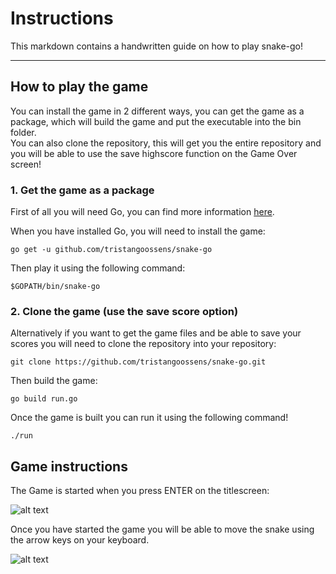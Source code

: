 # Instructions

This markdown contains a handwritten guide on how to play snake-go!

*** 

## How to play the game

You can install the game in 2 different ways, you can get the game as a package, which will build the game and put the executable into the bin folder.  
You can also clone the repository, this will get you the entire repository and you will be able to use the save highscore function on the Game Over screen!

### 1. Get the game as a package

First of all you will need Go, you can find more information [here](https://golang.org/).

When you have installed Go, you will need to install the game:

```shell
go get -u github.com/tristangoossens/snake-go
```

Then play it using the following command:

```shell
$GOPATH/bin/snake-go
```

### 2.  Clone the game (use the save score option)

Alternatively if you want to get the game files and be able to save your scores you will need to clone the repository into your repository:

```shell
git clone https://github.com/tristangoossens/snake-go.git
```

Then build the game:

```shell
go build run.go
```

Once the game is built you can run it using the following command!

```shell
./run
```


## Game instructions

The Game is started when you press ENTER on the titlescreen:

![alt text](https://github.com/tristangoossens/snake-go/blob/master/images/game-titlescreen.png "Titlescreen")

Once you have started the game you will be able to move the snake using the arrow keys on your keyboard.

![alt text](https://github.com/tristangoossens/snake-go/blob/master/images/game-titlescreen.png "Game screen")




